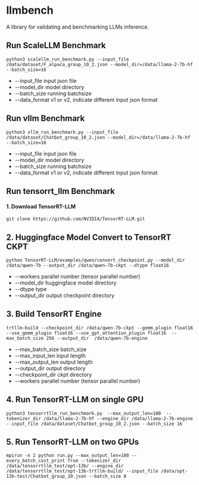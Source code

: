# llmbench
A library for validating and benchmarking LLMs inference.

## Run ScaleLLM Benchmark

```
python3 scalellm_run_benchmark.py --input_file /data/dataset/F_alpaca_group_10_2.json --model_dir=/data/llama-2-7b-hf --batch_size=16
```
- --input_file input json file
- --model_dir model directory
- --batch_size running batchsize
- --data_format v1 or v2, indicate different input json format

## Run vllm Benchmark

```
python3 vllm_run_benchmark.py --input_file /data/dataset/Chatbot_group_10_2.json --model_dir=/data/llama-2-7b-hf --batch_size=16
```

- --input_file input json file
- --model_dir model directory
- --batch_size running batchsize
- --data_format v1 or v2, indicate different input json format

## Run tensorrt_llm Benchmark

#### 1. Download TensorRT-LLM

```
git clone https://github.com/NVIDIA/TensorRT-LLM.git
```

## 2. Huggingface Model Convert to TensorRT CKPT

```
python TensorRT-LLM/examples/qwen/convert_checkpoint.py --model_dir /data/qwen-7b --output_dir /data/qwen-7b-ckpt --dtype float16
```

- --workers parallel number (tensor parallel number)
- --model_dir huggingface model directory
- --dtype type
- --output_dir output checkpoint directory

## 3. Build TensorRT Engine

```
trtllm-build --checkpoint_dir /data/qwen-7b-ckpt --gemm_plugin float16 --use_gemm_plugin float16 --use_gpt_attention_plugin float16  --max_batch_size 256 --output_dir  /data/qwen-7b-engine
```

- --max_batch_size batch_size
- --max_input_len input length
- --max_output_len output length
- --output_dir output directory
- --checkpoint_dir ckpt directory
- --workers parallel number (tensor parallel number)

## 4. Run TensorRT-LLM on single GPU

```
python3 tensorrtllm_run_benchmark.py  --max_output_len=100  --tokenizer_dir /data/llama-2-7b-hf --engine_dir /data/llama-2-7b-engine --input_file /data/dataset/Chatbot_group_10_2.json --batch_size 16
```

## 5. Run TensorRT-LLM on two GPUs

```
mpirun -n 2 python run.py --max_output_len=100 --every_batch_cost_print True --tokenizer_dir /data/tensorrtllm_test/opt-13b/ --engine_dir /data/tensorrtllm_test/opt-13b-trtllm-build/ --input_file /data/opt-13b-test/Chatbot_group_10.json --batch_size 8
```
